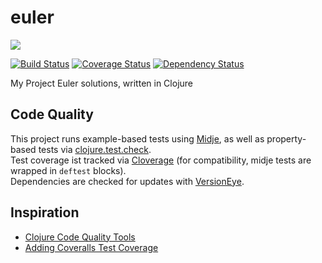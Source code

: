 # euler

<img src="https://projecteuler.net/profile/SZoerner.png"/>

[![Build
Status](https://travis-ci.org/SZoerner/euler.svg?branch=master)](https://travis-ci.org/SZoerner/euler)
[![Coverage Status](https://img.shields.io/coveralls/SZoerner/euler.svg)](https://coveralls.io/r/SZoerner/euler)
[![Dependency Status](https://www.versioneye.com/user/projects/54cd10ddde7924f81a0003c1/badge.svg?style=flat)](https://www.versioneye.com/user/projects/54cd10ddde7924f81a0003c1)

My Project Euler solutions, written in Clojure

## Code Quality

This project runs example-based tests using [Midje](https://github.com/marick/Midje), as well as property-based tests via [clojure.test.check](https://github.com/clojure/test.check).  
Test coverage ist tracked via [Cloverage](https://github.com/lshift/cloverage) (for compatibility, midje tests are wrapped in ``deftest`` blocks).  
Dependencies are checked for updates with [VersionEye](https://www.versioneye.com/).

## Inspiration

- [Clojure Code Quality Tools](http://blog.mattgauger.com/blog/2014/09/15/clojure-code-quality-tools/)
- [Adding Coveralls Test Coverage](http://blog.bfontaine.net/2014/02/15/using-coveralls-with-clojure/)
